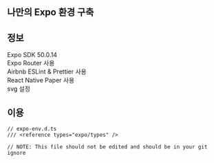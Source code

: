 ## 나만의 Expo 환경 구축

## 정보

Expo SDK 50.0.14
<br/>
Expo Router 사용
<br/>
Airbnb ESLint & Prettier 사용
<br/>
React Native Paper 사용
<br/>
svg 설정
<br/>

## 이용

```
// expo-env.d.ts
/// <reference types="expo/types" />

// NOTE: This file should not be edited and should be in your git ignore
```
